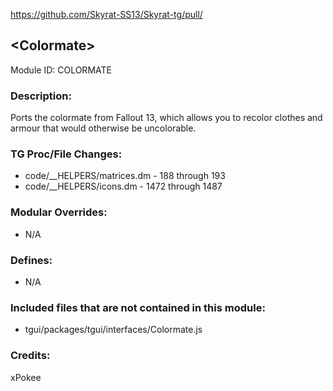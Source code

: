 https://github.com/Skyrat-SS13/Skyrat-tg/pull/<!--PR Number-->

## \<Colormate>

Module ID: COLORMATE

### Description:

Ports the colormate from Fallout 13, which allows you to recolor clothes and armour that would otherwise be uncolorable.

### TG Proc/File Changes:	

- code/__HELPERS/matrices.dm - 188 through 193
- code/__HELPERS/icons.dm - 1472 through 1487

### Modular Overrides:

- N/A


### Defines:

- N/A


### Included files that are not contained in this module:

- tgui/packages/tgui/interfaces/Colormate.js

### Credits:
xPokee
